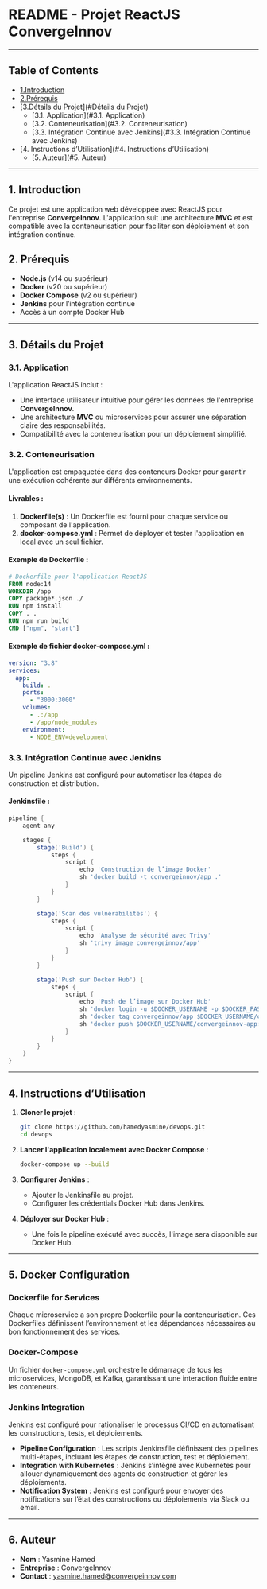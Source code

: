 # README - Projet ReactJS ConvergeInnov

---
## Table of Contents
- [1.Introduction](#introduction)
- [2.Prérequis](#Prérequis)
- [3.Détails du Projet](#Détails du Projet)
  - [3.1. Application](#3.1. Application)
  - [3.2. Conteneurisation](#3.2. Conteneurisation)
  - [3.3. Intégration Continue avec Jenkins](#3.3. Intégration Continue avec Jenkins)
- [4. Instructions d’Utilisation](#4. Instructions d’Utilisation)
  - [5. Auteur](#5. Auteur)
---



## 1. Introduction

Ce projet est une application web développée avec ReactJS pour l'entreprise **ConvergeInnov**. L'application suit une architecture **MVC** et est compatible avec la conteneurisation pour faciliter son déploiement et son intégration continue.

## 2. Prérequis

- **Node.js** (v14 ou supérieur)
- **Docker** (v20 ou supérieur)
- **Docker Compose** (v2 ou supérieur)
- **Jenkins** pour l’intégration continue
- Accès à un compte Docker Hub

---

## 3. Détails du Projet

### 3.1. Application

L'application ReactJS inclut :

- Une interface utilisateur intuitive pour gérer les données de l'entreprise **ConvergeInnov**.
- Une architecture **MVC** ou microservices pour assurer une séparation claire des responsabilités.
- Compatibilité avec la conteneurisation pour un déploiement simplifié.

### 3.2. Conteneurisation

L'application est empaquetée dans des conteneurs Docker pour garantir une exécution cohérente sur différents environnements.

#### Livrables :

1. **Dockerfile(s)** : Un Dockerfile est fourni pour chaque service ou composant de l'application.
2. **docker-compose.yml** : Permet de déployer et tester l'application en local avec un seul fichier.

#### Exemple de Dockerfile :

```Dockerfile
# Dockerfile pour l'application ReactJS
FROM node:14
WORKDIR /app
COPY package*.json ./
RUN npm install
COPY . .
RUN npm run build
CMD ["npm", "start"]
```

#### Exemple de fichier docker-compose.yml :

```yaml
version: "3.8"
services:
  app:
    build: .
    ports:
      - "3000:3000"
    volumes:
      - .:/app
      - /app/node_modules
    environment:
      - NODE_ENV=development
```

### 3.3. Intégration Continue avec Jenkins

Un pipeline Jenkins est configuré pour automatiser les étapes de construction et distribution.

#### Jenkinsfile :

```groovy
pipeline {
    agent any

    stages {
        stage('Build') {
            steps {
                script {
                    echo 'Construction de l’image Docker'
                    sh 'docker build -t convergeinnov/app .'
                }
            }
        }

        stage('Scan des vulnérabilités') {
            steps {
                script {
                    echo 'Analyse de sécurité avec Trivy'
                    sh 'trivy image convergeinnov/app'
                }
            }
        }

        stage('Push sur Docker Hub') {
            steps {
                script {
                    echo 'Push de l’image sur Docker Hub'
                    sh 'docker login -u $DOCKER_USERNAME -p $DOCKER_PASSWORD'
                    sh 'docker tag convergeinnov/app $DOCKER_USERNAME/convergeinnov-app:latest'
                    sh 'docker push $DOCKER_USERNAME/convergeinnov-app:latest'
                }
            }
        }
    }
}
```

---

## 4. Instructions d’Utilisation

1. **Cloner le projet** :

   ```bash
   git clone https://github.com/hamedyasmine/devops.git
   cd devops
   ```

2. **Lancer l'application localement avec Docker Compose** :

   ```bash
   docker-compose up --build
   ```

3. **Configurer Jenkins** :

   - Ajouter le Jenkinsfile au projet.
   - Configurer les crédentials Docker Hub dans Jenkins.

4. **Déployer sur Docker Hub** :

   - Une fois le pipeline exécuté avec succès, l'image sera disponible sur Docker Hub.

---

## 5. Docker Configuration

### Dockerfile for Services

Chaque microservice a son propre Dockerfile pour la conteneurisation. Ces Dockerfiles définissent l’environnement et les dépendances nécessaires au bon fonctionnement des services.

### Docker-Compose

Un fichier `docker-compose.yml` orchestre le démarrage de tous les microservices, MongoDB, et Kafka, garantissant une interaction fluide entre les conteneurs.

### Jenkins Integration

Jenkins est configuré pour rationaliser le processus CI/CD en automatisant les constructions, tests, et déploiements.

- **Pipeline Configuration** : Les scripts Jenkinsfile définissent des pipelines multi-étapes, incluant les étapes de construction, test et déploiement.
- **Integration with Kubernetes** : Jenkins s’intègre avec Kubernetes pour allouer dynamiquement des agents de construction et gérer les déploiements.
- **Notification System** : Jenkins est configuré pour envoyer des notifications sur l’état des constructions ou déploiements via Slack ou email.

---

## 6. Auteur

- **Nom** : Yasmine Hamed
- **Entreprise** : ConvergeInnov
- **Contact** : [yasmine.hamed@convergeinnov.com](mailto:yasmine.hamed@convergeinnov.com)




